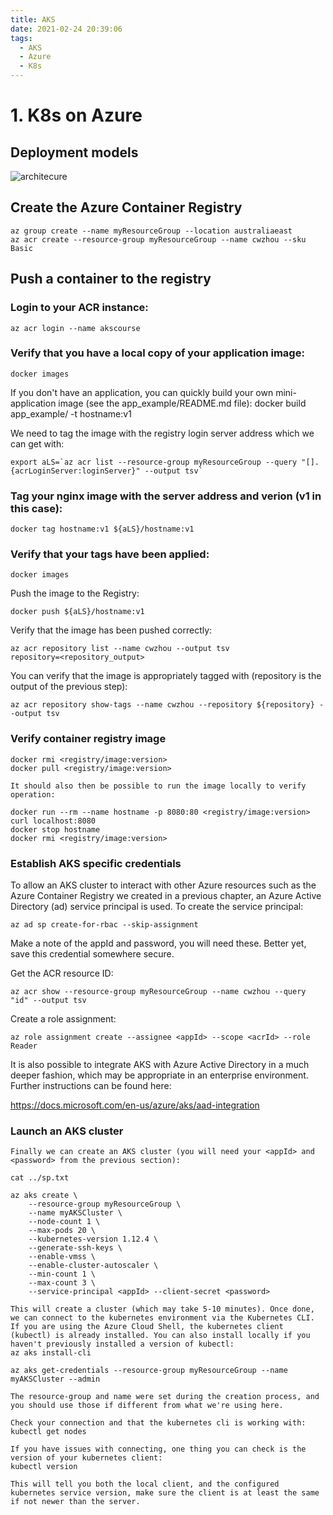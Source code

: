```yaml
---
title: AKS
date: 2021-02-24 20:39:06
tags: 
  - AKS
  - Azure
  - K8s
---
```

# 1. K8s on Azure

## Deployment models
![architecure](https://i.imgur.com/XQNAABL.png "architecture")

## Create the Azure Container Registry
```
az group create --name myResourceGroup --location australiaeast
az acr create --resource-group myResourceGroup --name cwzhou --sku Basic
```

## Push a container to the registry
### Login to your ACR instance:
```
az acr login --name akscourse
```

### Verify that you have a local copy of your application image:
```
docker images
```

If you don't have an application, you can quickly build your own mini-application image (see the app_example/README.md file):
docker build app_example/ -t hostname:v1

We need to tag the image with the registry login server address which we can get with:
```
export aLS=`az acr list --resource-group myResourceGroup --query "[].{acrLoginServer:loginServer}" --output tsv`
```

### Tag your nginx image with the server address and verion (v1 in this case):
```
docker tag hostname:v1 ${aLS}/hostname:v1
```

### Verify that your tags have been applied:
```
docker images
```

Push the image to the Registry:
```
docker push ${aLS}/hostname:v1
```

Verify that the image has been pushed correctly:
```
az acr repository list --name cwzhou --output tsv
repository=<repository_output>
```

You can verify that the image is appropriately tagged with (repository is the output of the previous step):
```
az acr repository show-tags --name cwzhou --repository ${repository} --output tsv
```

### Verify container registry image
```
docker rmi <registry/image:version>
docker pull <registry/image:version>

It should also then be possible to run the image locally to verify operation:

docker run --rm --name hostname -p 8080:80 <registry/image:version>
curl localhost:8080
docker stop hostname
docker rmi <registry/image:version>

```

### Establish AKS specific credentials
To allow an AKS cluster to interact with other Azure resources such as the Azure Container Registry we created in a previous chapter, an Azure Active Directory (ad) service principal is used. To create the service principal:
```
az ad sp create-for-rbac --skip-assignment
```

Make a note of the appId and password, you will need these. Better yet, save this credential somewhere secure.

Get the ACR resource ID:
```
az acr show --resource-group myResourceGroup --name cwzhou --query "id" --output tsv
```

Create a role assignment:

```
az role assignment create --assignee <appId> --scope <acrId> --role Reader
```

It is also possible to integrate AKS with Azure Active Directory in a much deeper fashion, which may be appropriate in an enterprise environment. Further instructions can be found here:

https://docs.microsoft.com/en-us/azure/aks/aad-integration

### Launch an AKS cluster
```
Finally we can create an AKS cluster (you will need your <appId> and <password> from the previous section):

cat ../sp.txt

az aks create \
    --resource-group myResourceGroup \
    --name myAKSCluster \
    --node-count 1 \
    --max-pods 20 \
    --kubernetes-version 1.12.4 \
    --generate-ssh-keys \
    --enable-vmss \
    --enable-cluster-autoscaler \
    --min-count 1 \
    --max-count 3 \
    --service-principal <appId> --client-secret <password> 

This will create a cluster (which may take 5-10 minutes). Once done, we can connect to the kubernetes environment via the Kubernetes CLI. If you are using the Azure Cloud Shell, the kubernetes client (kubectl) is already installed. You can also install locally if you haven't previously installed a version of kubectl:
az aks install-cli

az aks get-credentials --resource-group myResourceGroup --name myAKSCluster --admin

The resource-group and name were set during the creation process, and you should use those if different from what we're using here.

Check your connection and that the kubernetes cli is working with:
kubectl get nodes

If you have issues with connecting, one thing you can check is the version of your kubernetes client:
kubectl version

This will tell you both the local client, and the configured kubernetes service version, make sure the client is at least the same if not newer than the server.
```

